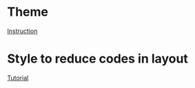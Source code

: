 # Theme
[Instruction](https://developer.android.com/guide/topics/ui/look-and-feel/themes)

# Style to reduce codes in layout
[Tutorial](https://www.vogella.com/tutorials/AndroidStylesThemes/article.html)
